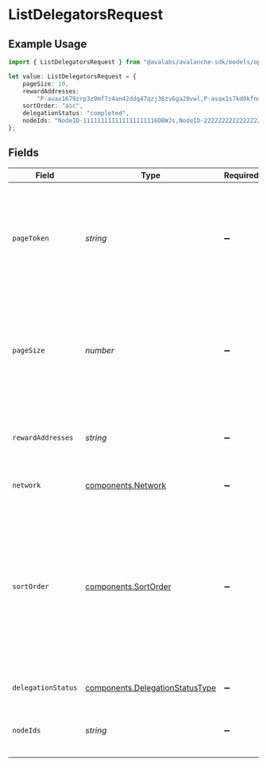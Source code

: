 # ListDelegatorsRequest

## Example Usage

```typescript
import { ListDelegatorsRequest } from "@avalabs/avalanche-sdk/models/operations";

let value: ListDelegatorsRequest = {
    pageSize: 10,
    rewardAddresses:
        "P-avax1679zrp3z9mf7z4an42ddq47qzj36zv6ga20vwl,P-avax1s7kd0kfndlz6mh3l0etrrcmkg5y366k8e0s6cc",
    sortOrder: "asc",
    delegationStatus: "completed",
    nodeIds: "NodeID-111111111111111111116DBWJs,NodeID-222222222222222222227DBWJs",
};
```

## Fields

| Field                                                                                                                                                             | Type                                                                                                                                                              | Required                                                                                                                                                          | Description                                                                                                                                                       | Example                                                                                                                                                           |
| ----------------------------------------------------------------------------------------------------------------------------------------------------------------- | ----------------------------------------------------------------------------------------------------------------------------------------------------------------- | ----------------------------------------------------------------------------------------------------------------------------------------------------------------- | ----------------------------------------------------------------------------------------------------------------------------------------------------------------- | ----------------------------------------------------------------------------------------------------------------------------------------------------------------- |
| `pageToken`                                                                                                                                                       | *string*                                                                                                                                                          | :heavy_minus_sign:                                                                                                                                                | A page token, received from a previous list call. Provide this to retrieve the subsequent page.                                                                   |                                                                                                                                                                   |
| `pageSize`                                                                                                                                                        | *number*                                                                                                                                                          | :heavy_minus_sign:                                                                                                                                                | The maximum number of items to return. The minimum page size is 1. The maximum pageSize is 100.                                                                   | 10                                                                                                                                                                |
| `rewardAddresses`                                                                                                                                                 | *string*                                                                                                                                                          | :heavy_minus_sign:                                                                                                                                                | A comma separated list of reward addresses to filter by.                                                                                                          | P-avax1679zrp3z9mf7z4an42ddq47qzj36zv6ga20vwl,P-avax1s7kd0kfndlz6mh3l0etrrcmkg5y366k8e0s6cc                                                                       |
| `network`                                                                                                                                                         | [components.Network](../../models/components/network.md)                                                                                                          | :heavy_minus_sign:                                                                                                                                                | Either mainnet or a testnet.                                                                                                                                      | mainnet                                                                                                                                                           |
| `sortOrder`                                                                                                                                                       | [components.SortOrder](../../models/components/sortorder.md)                                                                                                      | :heavy_minus_sign:                                                                                                                                                | The order by which to sort results. Use "asc" for ascending order, "desc" for descending order. Sorted by timestamp or the `sortBy` query parameter, if provided. | asc                                                                                                                                                               |
| `delegationStatus`                                                                                                                                                | [components.DelegationStatusType](../../models/components/delegationstatustype.md)                                                                                | :heavy_minus_sign:                                                                                                                                                | Delegation status of the node.                                                                                                                                    | completed                                                                                                                                                         |
| `nodeIds`                                                                                                                                                         | *string*                                                                                                                                                          | :heavy_minus_sign:                                                                                                                                                | A comma separated list of node ids to filter by.                                                                                                                  | NodeID-111111111111111111116DBWJs,NodeID-222222222222222222227DBWJs                                                                                               |
